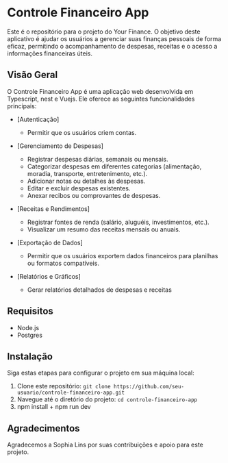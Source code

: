 # Controle Financeiro App

Este é o repositório para o projeto do Your Finance. O objetivo deste aplicativo é ajudar os usuários a gerenciar suas finanças pessoais de forma eficaz, permitindo o acompanhamento de despesas, receitas e o acesso a informações financeiras úteis.

## Visão Geral

O Controle Financeiro App é uma aplicação web desenvolvida em Typescript, nest e Vuejs. Ele oferece as seguintes funcionalidades principais:

- [Autenticação]
    - Permitir que os usuários criem contas.

- [Gerenciamento de Despesas]
    - Registrar despesas diárias, semanais ou mensais.
    - Categorizar despesas em diferentes categorias (alimentação, moradia, transporte, entretenimento, etc.).
    - Adicionar notas ou detalhes às despesas.
    - Editar e excluir despesas existentes.
    - Anexar recibos ou comprovantes de despesas.

- [Receitas e Rendimentos]
    - Registrar fontes de renda (salário, aluguéis, investimentos, etc.).
    - Visualizar um resumo das receitas mensais ou anuais.

- [Exportação de Dados]
    - Permitir que os usuários exportem dados financeiros para planilhas ou formatos compatíveis.

- [Relatórios e Gráficos]
    - Gerar relatórios detalhados de despesas e receitas

## Requisitos

- Node.js
- Postgres

## Instalação

Siga estas etapas para configurar o projeto em sua máquina local:

1. Clone este repositório: `git clone https://github.com/seu-usuario/controle-financeiro-app.git`
2. Navegue até o diretório do projeto: `cd controle-financeiro-app`
3. npm install + npm run dev

## Agradecimentos

Agradecemos a Sophia Lins por suas contribuições e apoio para este projeto.
